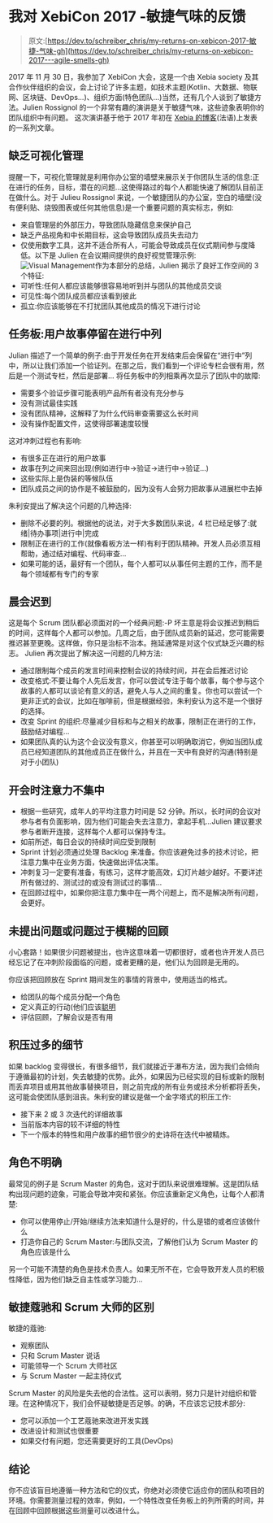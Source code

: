 # 我对 XebiCon 2017 -敏捷气味的反馈

> 原文:[https://dev.to/schreiber_chris/my-returns-on-xebicon-2017-敏捷-气味-gh](https://dev.to/schreiber_chris/my-returns-on-xebicon-2017---agile-smells-gh)

2017 年 11 月 30 日，我参加了 XebiCon 大会，这是一个由 Xebia society 及其合作伙伴组织的会议，会上讨论了许多主题，如技术主题(Kotlin、大数据、物联网、区块链、DevOps...)、组织方面(特色团队...)当然，还有几个人谈到了敏捷方法。Julien Rossignol 的一个非常有趣的演讲是关于敏捷气味，这些迹象表明你的团队组织中有问题。
这次演讲基于他于 2017 年初在 [Xebia 的博客](https://blog.xebia.fr/2017/03/15/agile-agile-smells-management-visuel/)(法语)上发表的一系列文章。

## [](#lack-of-visual-management)缺乏可视化管理

提醒一下，可视化管理就是利用你办公室的墙壁来展示关于你团队生活的信息:正在进行的任务，目标，潜在的问题...这使得路过的每个人都能快速了解团队目前正在做什么。对于 Julieu Rossignol 来说，一个敏捷团队的办公室，空白的墙壁(没有便利贴、烧毁图表或任何其他信息)是一个重要问题的真实标志，例如:

*   来自管理层的外部压力，导致团队隐藏信息来保护自己
*   缺乏产品视角和中长期目标，这会导致团队成员失去动力
*   仅使用数字工具，这并不适合所有人，可能会导致成员在仪式期间参与度降低。以下是 Julien 在会议期间提供的良好视觉管理示例:![Visual Management](../Images/9a835b7f2adc74571e2a60131369484a.png)作为本部分的总结，Julien 揭示了良好工作空间的 3 个特征:
*   可听性:任何人都应该能够很容易地听到并与团队的其他成员交谈
*   可见性:每个团队成员都应该看到彼此
*   孤立:你应该能够在不打扰团队其他成员的情况下进行讨论

## [](#taskboard-user-stories-stay-in-the-in-progress-column)任务板:用户故事停留在进行中列

Julian 描述了一个简单的例子:由于开发任务在开发结束后会保留在“进行中”列中，所以让我们添加一个验证列。在那之后，我们看到一个评论专栏会很有用，然后是一个测试专栏，然后是部署...
将任务板中的列相乘再次显示了团队中的故障:

*   需要多个验证步骤可能表明产品所有者没有充分参与
*   没有测试最佳实践
*   没有团队精神，这解释了为什么代码审查需要这么长时间
*   没有操作配置文件，这使得部署速度较慢

这对冲刺过程也有影响:

*   有很多正在进行的用户故事
*   故事在列之间来回出现(例如进行中->验证->进行中->验证...)
*   这些实际上是伪装的等候队伍
*   团队成员之间的协作是不被鼓励的，因为没有人会努力把故事从进展栏中去掉

朱利安提出了解决这个问题的几种选择:

*   删除不必要的列。根据他的说法，对于大多数团队来说，4 栏已经足够了:就绪|待办事项|进行中|完成
*   限制正在进行的工作(就像看板方法一样)有利于团队精神。开发人员必须互相帮助，通过结对编程、代码审查...
*   如果可能的话，最好有一个团队，每个人都可以从事任何主题的工作，而不是每个领域都有专门的专家

## [](#being-late-for-the-morning-meeting)晨会迟到

这是每个 Scrum 团队都必须面对的一个经典问题:-P
坏主意是将会议推迟到稍后的时间，这样每个人都可以参加。几周之后，由于团队成员新的延迟，您可能需要推迟甚至更晚。这样做，你只是治标不治本。拖延通常是对这个仪式缺乏兴趣的标志。
Julien 再次提出了解决这一问题的几种方法:

*   通过限制每个成员的发言时间来控制会议的持续时间，并在会后推迟讨论
*   改变格式:不要让每个人先后发言，你可以尝试专注于每个故事，每个参与这个故事的人都可以谈论有意义的话，避免人与人之间的重复。你也可以尝试一个更非正式的会议，比如在咖啡前，但是根据经验，朱利安认为这不是一个很好的选择。
*   改变 Sprint 的组织:尽量减少目标和与之相关的故事，限制正在进行的工作，鼓励结对编程...
*   如果团队真的认为这个会议没有意义，你甚至可以明确取消它，例如当团队成员已经知道团队的其他成员正在做什么，并且在一天中有良好的沟通(特别是对于小团队)

## [](#loss-of-attention-during-meeting)开会时注意力不集中

*   根据一些研究，成年人的平均注意力时间是 52 分钟。所以，长时间的会议对参与者有负面影响，因为他们可能会失去注意力，拿起手机...Julien 建议要求参与者断开连接，这样每个人都可以保持专注。
*   如前所述，每日会议的持续时间应受到限制
*   Sprint 计划必须通过处理 Backlog 来准备。你应该避免过多的技术讨论，把注意力集中在业务方面，快速做出评估决策。
*   冲刺复习一定要有准备，有练习，这样才能高效，幻灯片越少越好。不要详述所有做过的、测试过的或没有测试过的事情...
*   在回顾过程中，如果你把注意力集中在一两个问题上，而不是解决所有问题，会更好。

## [](#retrospectives-where-problemms-are-not-raised-or-are-too-vague)未提出问题或问题过于模糊的回顾

小心套路！如果很少问题被提出，也许这意味着一切都很好，或者也许开发人员已经忘记了在冲刺阶段面临的问题，或者更糟的是，他们认为回顾是无用的。

你应该把回顾放在 Sprint 期间发生的事情的背景中，使用适当的格式。

*   给团队的每个成员分配一个角色
*   定义真正的行动(他们应该[聪明](https://en.wikipedia.org/wiki/SMART_criteria)
*   评估回顾，了解会议是否有用

## [](#backlog-with-too-many-details)积压过多的细节

如果 backlog 变得很长，有很多细节，我们就接近于瀑布方法，因为我们会倾向于遵循最初的计划，失去敏捷的优势。此外，如果因为已经实现的目标或新的限制而丢弃项目或用其他故事替换项目，则之前完成的所有业务或技术分析都将丢失，这可能会使团队感到沮丧。朱利安的建议是做一个金字塔式的积压工作:

*   接下来 2 或 3 次迭代的详细故事
*   当前版本内容的较不详细的特性
*   下一个版本的特性和用户故事的细节很少的史诗将在迭代中被精炼。

## [](#roles-are-not-clear)角色不明确

最常见的例子是 Scrum Master 的角色，这对于团队来说很难理解。这是团队结构出现问题的迹象，可能会导致冲突和紧张。你应该重新定义角色，让每个人都清楚:

*   你可以使用停止/开始/继续方法来知道什么是好的，什么是错的或者应该做什么
*   打造你自己的 Scrum Master:与团队交流，了解他们认为 Scrum Master 的角色应该是什么

另一个可能不清楚的角色是技术负责人。如果无所不在，它会导致开发人员的积极性降低，因为他们缺乏自主性或学习能力...

## [](#difference-between-agile-coach-and-scrum-master)敏捷蔻驰和 Scrum 大师的区别

敏捷的蔻驰:

*   观察团队
*   只和 Scrum Master 说话
*   可能领导一个 Scrum 大师社区
*   与 Scrum Master 一起主持仪式

Scrum Master 的风险是失去他的合法性。这可以表明，努力只是针对组织和管理。在这种情况下，我们会怀疑敏捷是否足够。的确，不应该忘记技术部分:

*   您可以添加一个工艺蔻驰来改进开发实践
*   改进设计和测试也很重要
*   如果交付有问题，您还需要更好的工具(DevOps)

## [](#conclusion)结论

你不应该盲目地遵循一种方法和它的仪式，你绝对必须使它适应你的团队和项目的环境。你需要测量过程的效率，例如，一个特性改变任务板上的列所需的时间，并在回顾中回顾根据这些测量可以改进什么。